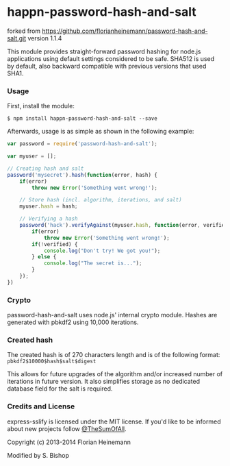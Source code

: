 happn-password-hash-and-salt
======================

forked from https://github.com/florianheinemann/password-hash-and-salt.git
version 1.1.4

This module provides straight-forward password hashing for node.js applications using default settings considered to be safe. SHA512 is used by default, also backward compatible with previous versions that used SHA1.

### Usage

First, install the module:

`$ npm install happn-password-hash-and-salt --save`

Afterwards, usage is as simple as shown in the following example:
```javascript
var password = require('password-hash-and-salt');

var myuser = [];

// Creating hash and salt
password('mysecret').hash(function(error, hash) {
	if(error)
		throw new Error('Something went wrong!');

	// Store hash (incl. algorithm, iterations, and salt)
	myuser.hash = hash;

	// Verifying a hash
	password('hack').verifyAgainst(myuser.hash, function(error, verified) {
		if(error)
			throw new Error('Something went wrong!');
		if(!verified) {
			console.log("Don't try! We got you!");
		} else {
			console.log("The secret is...");
		}
	});
})

```

### Crypto
password-hash-and-salt uses node.js' internal crypto module. Hashes are generated with pbkdf2 using 10,000 iterations.

### Created hash
The created hash is of 270 characters length and is of the following format:
`pbkdf2$10000$hash$salt$digest`

This allows for future upgrades of the algorithm and/or increased number of iterations in future version. It also simplifies storage as no dedicated database field for the salt is required.

### Credits and License
express-sslify is licensed under the MIT license. If you'd like to be informed about new projects follow   [@TheSumOfAll](http://twitter.com/TheSumOfAll/).

Copyright (c) 2013-2014 Florian Heinemann

Modified by S. Bishop
